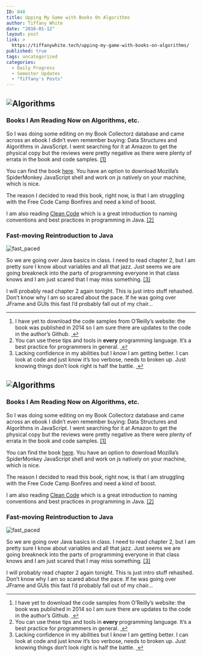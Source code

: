 ```yaml
---
ID: 848
title: Upping My Game with Books On Algorithms
author: Tiffany White
date: "2016-01-12"
layout: post
link: >
  https://tiffanywhite.tech/upping-my-game-with-books-on-algorithms/
published: true
tags: uncategorized
categories:
  - Daily Progress
  - Semester Updates
  - "Tiffany's Posts"
---
```



<h2><img class="aligncenter" src="https://helloburgh.me/wp-content/uploads/2016/01/Algorithms_for_days.jpeg" alt="Algorithms" /></h2>
<h3>Books I Am Reading Now on Algorithms, etc.</h3>
So I was doing some editing on my Book Collectorz database and came across an ebook I didn’t even remember buying: Data Structures and Algorithms in JavaScript. I went searching for it at Amazon to get the physical copy but the reviews were pretty negative as there were plenty of errata in the book and code samples. <a id="fnref:1" class="footnote" title:="see footnote" href="1">[1]</a>

You can find the book <a href="http://www.amazon.com/Structures-Algorithms-JavaScript-Michael-McMillan/dp/1449364934">here</a>. You have an option to download Mozilla’s SpiderMonkey JavaScript shell and work on js natively on your machine, which is nice.

The reason I decided to read this book, right now, is that I am struggling with the Free Code Camp Bonfires and need a kind of boost.

I am also reading <a href="http://www.amazon.com/Clean-Code-Handbook-Software-Craftsmanship/dp/0132350882/ref=sr_1_1?ie=UTF8&amp;qid=1452650581&amp;sr=8-1&amp;keywords=clean+code">Clean Code</a> which is a great introduction to naming conventions and best practices in programming in Java. <a id="fnref:2" class="footnote" title:="see footnote" href="2">[2]</a>
<h3>Fast-moving Reintroduction to Java</h3>
<img class="aligncenter" src="https://helloburgh.me/wp-content/uploads/2016/01/Fast.jpeg" alt="fast_paced" />

So we are going over Java basics in class. I need to read chapter 2, but I am pretty sure I know about variables and all that jazz. Just seems we are going breakneck into the parts of programming everyone in that class knows and I am just scared that I may miss something. <a id="fnref:3" class="footnote" title:="see footnote" href="3">[3]</a>

I will probably read chapter 2 again tonight. This is just intro stuff rehashed. Don’t know why I am so scared about the pace. If he was going over JFrame and GUIs this fast I’d probably fall out of my chair…
<div class="footnotes">

<hr />

<ol>
	<li id="fn:1">I have yet to download the code samples from O’Reilly’s website: the book was published in 2014 so I am sure there are updates to the code in the author’s Github. <a class="reversefootnote" title:="return to article" href="1"> ↩</a></li>
	<li id="fn:2">You can use these tips and tools in <strong>every</strong> programming language. It’s a best practice for programmers in general. <a class="reversefootnote" title:="return to article" href="2"> ↩</a></li>
	<li id="fn:3">Lacking confidence in my abilities but I <em>know</em> I am getting better. I can look at code and just know it’s too verbose, needs to broken up. Just knowing things don’t look right is half the battle. <a class="reversefootnote" title:="return to article" href="3"> ↩</a></li>
</ol>



<h2><img class="aligncenter" src="https://helloburgh.me/wp-content/uploads/2016/01/Algorithms_for_days.jpeg" alt="Algorithms" /></h2>
<h3>Books I Am Reading Now on Algorithms, etc.</h3>
So I was doing some editing on my Book Collectorz database and came across an ebook I didn’t even remember buying: Data Structures and Algorithms in JavaScript. I went searching for it at Amazon to get the physical copy but the reviews were pretty negative as there were plenty of errata in the book and code samples. <a id="fnref:1" class="footnote" title:="see footnote" href="1">[1]</a>

You can find the book <a href="http://www.amazon.com/Structures-Algorithms-JavaScript-Michael-McMillan/dp/1449364934">here</a>. You have an option to download Mozilla’s SpiderMonkey JavaScript shell and work on js natively on your machine, which is nice.

The reason I decided to read this book, right now, is that I am struggling with the Free Code Camp Bonfires and need a kind of boost.

I am also reading <a href="http://www.amazon.com/Clean-Code-Handbook-Software-Craftsmanship/dp/0132350882/ref=sr_1_1?ie=UTF8&amp;qid=1452650581&amp;sr=8-1&amp;keywords=clean+code">Clean Code</a> which is a great introduction to naming conventions and best practices in programming in Java. <a id="fnref:2" class="footnote" title:="see footnote" href="2">[2]</a>
<h3>Fast-moving Reintroduction to Java</h3>
<img class="aligncenter" src="https://helloburgh.me/wp-content/uploads/2016/01/Fast.jpeg" alt="fast_paced" />

So we are going over Java basics in class. I need to read chapter 2, but I am pretty sure I know about variables and all that jazz. Just seems we are going breakneck into the parts of programming everyone in that class knows and I am just scared that I may miss something. <a id="fnref:3" class="footnote" title:="see footnote" href="3">[3]</a>

I will probably read chapter 2 again tonight. This is just intro stuff rehashed. Don’t know why I am so scared about the pace. If he was going over JFrame and GUIs this fast I’d probably fall out of my chair…
<div class="footnotes">

<hr />

<ol>
	<li id="fn:1">I have yet to download the code samples from O’Reilly’s website: the book was published in 2014 so I am sure there are updates to the code in the author’s Github. <a class="reversefootnote" title:="return to article" href="1"> ↩</a></li>
	<li id="fn:2">You can use these tips and tools in <strong>every</strong> programming language. It’s a best practice for programmers in general. <a class="reversefootnote" title:="return to article" href="2"> ↩</a></li>
	<li id="fn:3">Lacking confidence in my abilities but I <em>know</em> I am getting better. I can look at code and just know it’s too verbose, needs to broken up. Just knowing things don’t look right is half the battle. <a class="reversefootnote" title:="return to article" href="3"> ↩</a></li>
</ol>




</div>